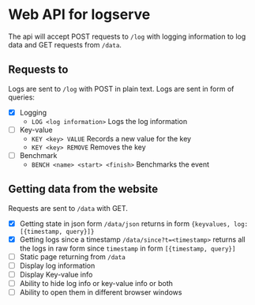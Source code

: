 # Web API for logserve

The api will accept POST requests to `/log` with logging information to log data and GET requests from `/data`.

## Requests to

Logs are sent to `/log` with POST in plain text. Logs are sent in form of queries:

- [x] Logging
    - `LOG <log information>`
        Logs the log information
- [ ] Key-value
    - `KEY <key> VALUE`
        Records a new value for the key
    - `KEY <key> REMOVE`
        Removes the key
- [ ] Benchmark
    - `BENCH <name> <start> <finish>`
        Benchmarks the event

## Getting data from the website

Requests are sent to `/data` with GET.

- [x] Getting state in json form
        `/data/json`
        returns in form `{keyvalues, log: [{timestamp, query}]}`
- [x] Getting logs since a timestamp
        `/data/since?t=<timestamp>`
        returns all the logs in raw form since `timestamp` in form `[{timestamp, query}]`
- [ ] Static page returning from `/data`
- [ ] Display log information
- [ ] Display Key-value info
- [ ] Ability to hide log info or key-value info or both
- [ ] Ability to open them in different browser windows
